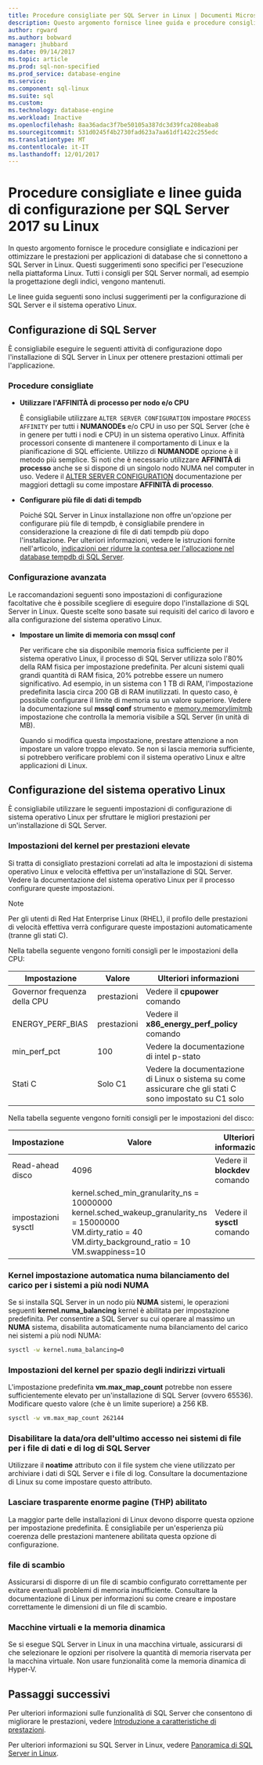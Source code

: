 ```yaml
---
title: Procedure consigliate per SQL Server in Linux | Documenti Microsoft
description: Questo argomento fornisce linee guida e procedure consigliate per l'esecuzione di SQL Server 2017 in Linux.
author: rgward
ms.author: bobward
manager: jhubbard
ms.date: 09/14/2017
ms.topic: article
ms.prod: sql-non-specified
ms.prod_service: database-engine
ms.service: 
ms.component: sql-linux
ms.suite: sql
ms.custom: 
ms.technology: database-engine
ms.workload: Inactive
ms.openlocfilehash: 8aa36adac3f7be50105a387dc3d39fca208eaba8
ms.sourcegitcommit: 531d0245f4b2730fad623a7aa61df1422c255edc
ms.translationtype: MT
ms.contentlocale: it-IT
ms.lasthandoff: 12/01/2017
---
```

# <a name="performance-best-practices-and-configuration-guidelines-for-sql-server-2017-on-linux"></a>Procedure consigliate e linee guida di configurazione per SQL Server 2017 su Linux

In questo argomento fornisce le procedure consigliate e indicazioni per ottimizzare le prestazioni per applicazioni di database che si connettono a SQL Server in Linux. Questi suggerimenti sono specifici per l'esecuzione nella piattaforma Linux. Tutti i consigli per SQL Server normali, ad esempio la progettazione degli indici, vengono mantenuti.

Le linee guida seguenti sono inclusi suggerimenti per la configurazione di SQL Server e il sistema operativo Linux.

## <a name="sql-server-configuration"></a>Configurazione di SQL Server

È consigliabile eseguire le seguenti attività di configurazione dopo l'installazione di SQL Server in Linux per ottenere prestazioni ottimali per l'applicazione.

### <a name="best-practices"></a>Procedure consigliate

- **Utilizzare l'AFFINITÀ di processo per nodo e/o CPU**

   È consigliabile utilizzare `ALTER SERVER CONFIGURATION` impostare `PROCESS AFFINITY` per tutti i **NUMANODEs** e/o CPU in uso per SQL Server (che è in genere per tutti i nodi e CPU) in un sistema operativo Linux. Affinità processori consente di mantenere il comportamento di Linux e la pianificazione di SQL efficiente. Utilizzo di **NUMANODE** opzione è il metodo più semplice. Si noti che è necessario utilizzare **AFFINITÀ di processo** anche se si dispone di un singolo nodo NUMA nel computer in uso.  Vedere il [ALTER SERVER CONFIGURATION](../t-sql/statements/alter-server-configuration-transact-sql.md) documentazione per maggiori dettagli su come impostare **AFFINITÀ di processo**.

- **Configurare più file di dati di tempdb**

   Poiché SQL Server in Linux installazione non offre un'opzione per configurare più file di tempdb, è consigliabile prendere in considerazione la creazione di file di dati tempdb più dopo l'installazione. Per ulteriori informazioni, vedere le istruzioni fornite nell'articolo, [indicazioni per ridurre la contesa per l'allocazione nel database tempdb di SQL Server](https://support.microsoft.com/en-us/help/2154845/recommendations-to-reduce-allocation-contention-in-sql-server-tempdb-d).

### <a name="advanced-configuration"></a>Configurazione avanzata

Le raccomandazioni seguenti sono impostazioni di configurazione facoltative che è possibile scegliere di eseguire dopo l'installazione di SQL Server in Linux. Queste scelte sono basate sui requisiti del carico di lavoro e alla configurazione del sistema operativo Linux.

- **Impostare un limite di memoria con mssql conf**

   Per verificare che sia disponibile memoria fisica sufficiente per il sistema operativo Linux, il processo di SQL Server utilizza solo l'80% della RAM fisica per impostazione predefinita. Per alcuni sistemi quali grandi quantità di RAM fisica, 20% potrebbe essere un numero significativo. Ad esempio, in un sistema con 1 TB di RAM, l'impostazione predefinita lascia circa 200 GB di RAM inutilizzati. In questo caso, è possibile configurare il limite di memoria su un valore superiore. Vedere la documentazione sul **mssql conf** strumento e [memory.memorylimitmb](sql-server-linux-configure-mssql-conf.md#memorylimit) impostazione che controlla la memoria visibile a SQL Server (in unità di MB).

   Quando si modifica questa impostazione, prestare attenzione a non impostare un valore troppo elevato. Se non si lascia memoria sufficiente, si potrebbero verificare problemi con il sistema operativo Linux e altre applicazioni di Linux.

## <a name="linux-os-configuration"></a>Configurazione del sistema operativo Linux

È consigliabile utilizzare le seguenti impostazioni di configurazione di sistema operativo Linux per sfruttare le migliori prestazioni per un'installazione di SQL Server.

### <a name="kernel-settings-for-high-performance"></a>Impostazioni del kernel per prestazioni elevate

Si tratta di consigliato prestazioni correlati ad alta le impostazioni di sistema operativo Linux e velocità effettiva per un'installazione di SQL Server. Vedere la documentazione del sistema operativo Linux per il processo configurare queste impostazioni.



> [!Note]
> Per gli utenti di Red Hat Enterprise Linux (RHEL), il profilo delle prestazioni di velocità effettiva verrà configurare queste impostazioni automaticamente (tranne gli stati C).

Nella tabella seguente vengono forniti consigli per le impostazioni della CPU:

| Impostazione | Valore | Ulteriori informazioni |
|---|---|---|
| Governor frequenza della CPU | prestazioni | Vedere il **cpupower** comando |
| ENERGY_PERF_BIAS | prestazioni | Vedere il **x86_energy_perf_policy** comando |
| min_perf_pct | 100 | Vedere la documentazione di intel p-stato |
| Stati C | Solo C1 | Vedere la documentazione di Linux o sistema su come assicurare che gli stati C sono impostato su C1 solo |

Nella tabella seguente vengono forniti consigli per le impostazioni del disco:

| Impostazione | Valore | Ulteriori informazioni |
|---|---|---|
| Read-ahead disco | 4096 | Vedere il **blockdev** comando |
| impostazioni sysctl | kernel.sched_min_granularity_ns = 10000000<br/>kernel.sched_wakeup_granularity_ns = 15000000<br/>VM.dirty_ratio = 40<br/>VM.dirty_background_ratio = 10<br/>VM.swappiness=10 | Vedere il **sysctl** comando |

### <a name="kernel-setting-auto-numa-balancing-for-multi-node-numa-systems"></a>Kernel impostazione automatica numa bilanciamento del carico per i sistemi a più nodi NUMA

Se si installa SQL Server in un nodo più **NUMA** sistemi, le operazioni seguenti **kernel.numa_balancing** kernel è abilitata per impostazione predefinita. Per consentire a SQL Server su cui operare al massimo un **NUMA** sistema, disabilita automaticamente numa bilanciamento del carico nei sistemi a più nodi NUMA:

```bash
sysctl -w kernel.numa_balancing=0
```

### <a name="kernel-settings-for-virtual-address-space"></a>Impostazioni del kernel per spazio degli indirizzi virtuali

L'impostazione predefinita **vm.max_map_count** potrebbe non essere sufficientemente elevato per un'installazione di SQL Server (ovvero 65536). Modificare questo valore (che è un limite superiore) a 256 KB.

```bash
sysctl -w vm.max_map_count 262144
```

### <a name="disable-last-accessed-datetime-on-file-systems-for-sql-server-data-and-log-files"></a>Disabilitare la data/ora dell'ultimo accesso nei sistemi di file per i file di dati e di log di SQL Server

Utilizzare il **noatime** attributo con il file system che viene utilizzato per archiviare i dati di SQL Server e i file di log. Consultare la documentazione di Linux su come impostare questo attributo.

### <a name="leave-transparent-huge-pages-thp-enabled"></a>Lasciare trasparente enorme pagine (THP) abilitato

La maggior parte delle installazioni di Linux devono disporre questa opzione per impostazione predefinita. È consigliabile per un'esperienza più coerenza delle prestazioni mantenere abilitata questa opzione di configurazione.

### <a name="swapfile"></a>file di scambio

Assicurarsi di disporre di un file di scambio configurato correttamente per evitare eventuali problemi di memoria insufficiente. Consultare la documentazione di Linux per informazioni su come creare e impostare correttamente le dimensioni di un file di scambio.

### <a name="virtual-machines-and-dynamic-memory"></a>Macchine virtuali e la memoria dinamica

Se si esegue SQL Server in Linux in una macchina virtuale, assicurarsi di che selezionare le opzioni per risolvere la quantità di memoria riservata per la macchina virtuale. Non usare funzionalità come la memoria dinamica di Hyper-V.

## <a name="next-steps"></a>Passaggi successivi

Per ulteriori informazioni sulle funzionalità di SQL Server che consentono di migliorare le prestazioni, vedere [Introduzione a caratteristiche di prestazioni](sql-server-linux-performance-get-started.md).

Per ulteriori informazioni su SQL Server in Linux, vedere [Panoramica di SQL Server in Linux](sql-server-linux-overview.md).
